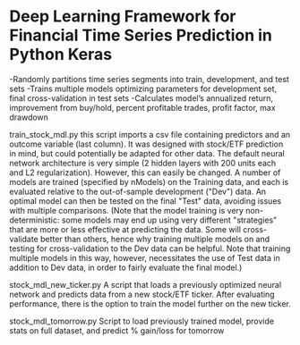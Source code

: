 # Deep Learning Framework for Financial Time Series Prediction in Python Keras
-Randomly partitions time series segments into train, development, and test sets
-Trains multiple models optimizing parameters for development set, final cross-validation in test sets
-Calculates model’s annualized return, improvement from buy/hold, percent profitable trades, profit factor, max drawdown

train_stock_mdl.py
    this script imports a csv file containing predictors and an outcome 
    variable (last column). It was designed with stock/ETF prediction in mind, 
    but could potentially be adapted for other data. The default neural network
    architecture is very simple (2 hidden layers with 200 units each and 
    L2 regularization). However, this can easily be changed. A number of models
    are trained (specified by nModels) on the Training data, and each is 
    evaluated relative to the out-of-sample development ("Dev") data. An 
    optimal model can then be tested on the final "Test" data, avoiding 
    issues with multiple comparisons. (Note that the model training is very 
    non-deterministic: some models may end up using very different "strategies"
    that are more or less effective at predicting the data. Some will 
    cross-validate better than others, hence why training multiple models on 
    and testing for cross-validation to the Dev data can be helpful. 
    Note that training multiple models in this way, however, necessitates the 
    use of Test data in addition to Dev data, in order to fairly evaluate 
    the final model.)
    
stock_mdl_new_ticker.py
    A script that loads a previously optimized neural network and predicts 
    data from a new stock/ETF ticker. After evaluating performance, there is
    the option to train the model further on the new ticker.
    
stock_mdl_tomorrow.py
    Script to load previously trained model, provide stats on full dataset, and 
    predict % gain/loss for tomorrow
